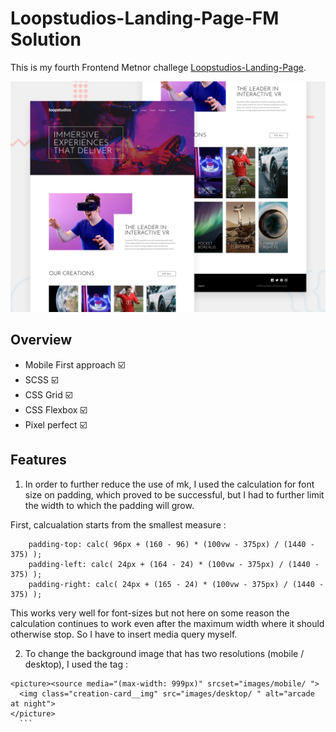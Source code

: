 # Loopstudios-Landing-Page-FM Solution


This is my fourth Frontend Metnor challege [Loopstudios-Landing-Page](https://www.frontendmentor.io/challenges/loopstudios-landing-page-N88J5Onjw).

![Screenshot](desktop-preview.jpg)

## Overview

* Mobile First approach :ballot_box_with_check:
* SCSS :ballot_box_with_check:
* CSS Grid :ballot_box_with_check:
* CSS Flexbox :ballot_box_with_check:
* Pixel perfect :ballot_box_with_check:

## Features

1. In order to further reduce the use of mk, I used the calculation for font size on padding, which proved to be successful, but I had to further limit the width to which the padding will grow.

First, calcualation starts from the smallest measure :

        padding-top: calc( 96px + (160 - 96) * (100vw - 375px) / (1440 - 375) );
        padding-left: calc( 24px + (164 - 24) * (100vw - 375px) / (1440 - 375) );
        padding-right: calc( 24px + (165 - 24) * (100vw - 375px) / (1440 - 375) );
        
 This works very well for font-sizes but not here on some reason the calculation continues to work even after the maximum width where it should otherwise stop. So I have to insert   media query myself.      


2. To change the background image that has two resolutions (mobile / desktop), I used the <picture> tag :
  ```   
<picture><source media="(max-width: 999px)" srcset="images/mobile/ ">
	<img class="creation-card__img" src="images/desktop/ " alt="arcade at night">
</picture>
	```
